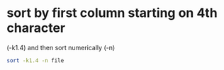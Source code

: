 # sort by first column starting on 4th character  

(-k1.4) and then sort numerically (-n)  

```sh
sort -k1.4 -n file
```

